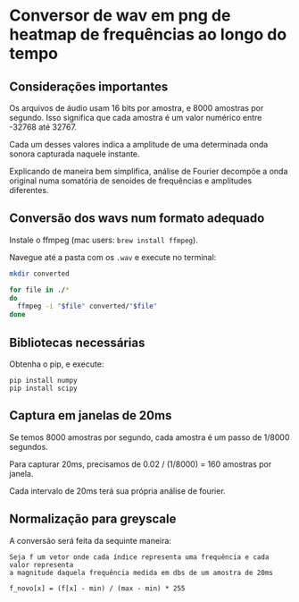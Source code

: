 # Conversor de wav em png de heatmap de frequências ao longo do tempo

## Considerações importantes

Os arquivos de áudio usam 16 bits por amostra, e 8000 amostras por segundo.
Isso significa que cada amostra é um valor numérico entre -32768 até 32767.

Cada um desses valores indica a amplitude de uma determinada onda sonora capturada
naquele instante.

Explicando de maneira bem simplifica, análise de Fourier decompõe a onda original
numa somatória de senoides de frequências e amplitudes diferentes.

## Conversão dos wavs num formato adequado
Instale o ffmpeg (mac users: `brew install ffmpeg`).

Navegue até a pasta com os `.wav` e execute no terminal:
```bash
mkdir converted

for file in ./*
do
  ffmpeg -i "$file" converted/"$file"
done
```

## Bibliotecas necessárias
Obtenha o pip, e execute:
```
pip install numpy
pip install scipy
```

## Captura em janelas de 20ms
Se temos 8000 amostras por segundo, cada amostra é um passo de 1/8000 segundos.

Para capturar 20ms, precisamos de 0.02 / (1/8000) = 160 amostras por janela.

Cada intervalo de 20ms terá sua própria análise de fourier.


## Normalização para greyscale
A conversão será feita da sequinte maneira:
```
Seja f um vetor onde cada índice representa uma frequência e cada valor representa
a magnitude daquela frequência medida em dbs de um amostra de 20ms

f_novo[x] = (f[x] - min) / (max - min) * 255
```
